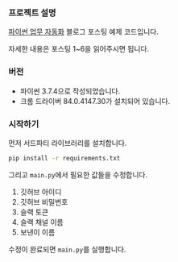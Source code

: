 ### 프로젝트 설명
[파이썬 업무 자동화](https://dc7303.github.io/python/2019/12/01/pythonMakedCrwaler1/) 블로그 포스팅 예제 코드입니다.

자세한 내용은 포스팅 1~6을 읽어주시면 됩니다.

### 버전
- 파이썬 3.7.4으로 작성되었습니다.
- 크롬 드라이버 84.0.4147.30가 설치되어 있습니다.

### 시작하기
먼저 서드파티 라이브러리를 설치합니다.
```bash
pip install -r requirements.txt
```

그리고 `main.py`에서 필요한 값들을 수정합니다.
1. 깃허브 아이디
2. 깃허브 비밀번호
3. 슬랙 토큰
4. 슬랙 채널 이름
5. 보낸이 이름

수정이 완료되면 `main.py`를 실행합니다.

